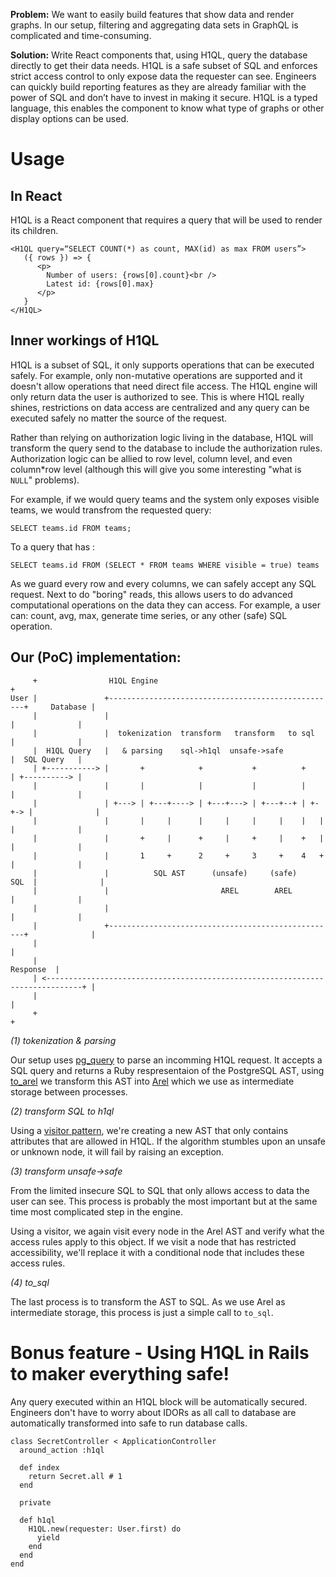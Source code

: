 **Problem:** We want to easily build features that show data and render graphs. In our setup, filtering and aggregating data sets in GraphQL is complicated and time-consuming.

**Solution:** Write React components that, using H1QL, query the database directly to get their data needs. H1QL is a safe subset of SQL and enforces strict access control to only expose data the requester can see. Engineers can quickly build reporting features as they are already familiar with the power of SQL and don’t have to invest in making it secure. H1QL is a typed language, this enables the component to know what type of graphs or other display options can be used.

# Usage

## In React
H1QL is a React component that requires a query that will be used to render its children.

```
<H1QL query=“SELECT COUNT(*) as count, MAX(id) as max FROM users”>
   ({ rows }) => {
      <p>
        Number of users: {rows[0].count}<br />
        Latest id: {rows[0].max}
      </p>
   }
</H1QL>
```

## Inner workings of H1QL
H1QL is a subset of SQL, it only supports operations that can be executed safely. For example, only non-mutative operations are supported and it doesn't allow operations that need direct file access. The H1QL engine will only return data the user is authorized to see. This is where H1QL really shines, restrictions on data access are centralized and any query can be executed safely no matter the source of the request. 

Rather than relying on authorization logic living in the database, H1QL will transform the query send to the database to include the authorization rules. Authorization logic can be allied to row level, column level, and even column*row level (although this will give you some interesting "what is `NULL`" problems).

For example, if we would query teams and the system only exposes visible teams, we would transfrom the requested query:
```
SELECT teams.id FROM teams;
```
To a query that has :
```
SELECT teams.id FROM (SELECT * FROM teams WHERE visible = true) teams
```

As we guard every row and every columns, we can safely accept any SQL request. Next to do "boring" reads, this allows users to do advanced computational operations on the data they can access. For example, a user can: count, avg, max, generate time series, or any other (safe) SQL operation. 

## Our (PoC) implementation:
```
     +                H1QL Engine                                                       +
User |               +---------------------------------------------------+     Database |
     |               |                                                   |              |
     |               |  tokenization  transform   transform   to sql     |              |
     |  H1QL Query   |   & parsing    sql->h1ql  unsafe->safe            |  SQL Query   |
     | +-----------> |       +            +           +          +       | +----------> |
     |               |       |            |           |          |       |              |
     |               | +---> | +---+----> | +---+---> | +---+--+ | +-+-> |              |
     |               |       |     |      |     |     |     |    |   |   |              |
     |               |       +     |      +     |     +     |    +   |   |              |
     |               |       1     +      2     +     3     +    4   +   |              |
     |               |          SQL AST      (unsafe)     (safe)    SQL  |              |
     |               |                         AREL        AREL          |              |
     |               |                                                   |              |
     |               +---------------------------------------------------+              |
     |                                                                                  |
     |                                                                        Response  |
     | <------------------------------------------------------------------------------+ |
     |                                                                                  |
     +                                                                                  +                                     
```

*(1) tokenization & parsing*

Our setup uses [pg_query](https://github.com/lfittl/pg_query) to parse an incomming H1QL request. It accepts a SQL query and returns a Ruby respresentaion of the PostgreSQL AST, using [to_arel](https://github.com/mvgijssel/to_arel) we transform this AST into [Arel](https://github.com/rails/rails/tree/master/activerecord/lib/arel) which we use as intermediate storage between processes.

*(2) transform SQL to h1ql*

Using a [visitor pattern]([https://en.wikipedia.org/wiki/Visitor_pattern), we're creating a new AST that only contains attributes that are allowed in H1QL. If the algorithm stumbles upon an unsafe or unknown node, it will fail by raising an exception.

*(3) transform unsafe->safe*

From the limited insecure SQL to SQL that only allows access to data the user can see. This process is probably the most important but at the same time most complicated step in the engine. 

Using a visitor, we again visit every node in the Arel AST and verify what the access rules apply to this object. If we visit a node that has restricted accessibility, we'll replace it with a conditional node that includes these access rules. 

*(4) to_sql*

The last process is to transform the AST to SQL. As we use Arel as intermediate storage, this process is just a simple call to `to_sql`.

# Bonus feature - Using H1QL in Rails to maker everything safe!
Any query executed within an H1QL block will be automatically secured. Engineers don't have to worry about IDORs as all call to database are automatically transformed into safe to run database calls.
```lang=ruby
class SecretController < ApplicationController
  around_action :h1ql
  
  def index
    return Secret.all # 1
  end
  
  private
  
  def h1ql
    H1QL.new(requester: User.first) do
      yield
    end
  end
end
```


